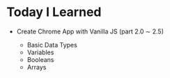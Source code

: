# Today I Learned

- Create Chrome App with Vanilla JS (part 2.0 ∼ 2.5)

  - Basic Data Types
  - Variables
  - Booleans
  - Arrays
